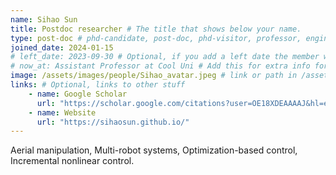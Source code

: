 ```yaml
---
name: Sihao Sun
title: Postdoc researcher # The title that shows below your name.
type: post-doc # phd-candidate, post-doc, phd-visitor, professor, engineer. These are used for filtering and grouping people.
joined_date: 2024-01-15
# left_date: 2023-09-30 # Optional, if you add a left date the member will be moved to the past members section
# now_at: Assistant Professor at Cool Uni # Add this for extra info for past members
image: /assets/images/people/Sihao_avatar.jpeg # link or path in /assets/...
links: # Optional, links to other stuff
    - name: Google Scholar
      url: "https://scholar.google.com/citations?user=OE18XDEAAAAJ&hl=en"
    - name: Website
      url: "https://sihaosun.github.io/"
---
```


<!-- Here add your interests or small paragraph. Keep it brief -->
Aerial manipulation, Multi-robot systems, Optimization-based control, Incremental nonlinear control.